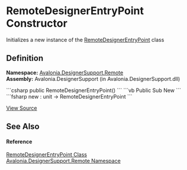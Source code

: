# RemoteDesignerEntryPoint Constructor


Initializes a new instance of the <a href="T_Avalonia_DesignerSupport_Remote_RemoteDesignerEntryPoint">RemoteDesignerEntryPoint</a> class



## Definition
**Namespace:** <a href="N_Avalonia_DesignerSupport_Remote">Avalonia.DesignerSupport.Remote</a>  
**Assembly:** Avalonia.DesignerSupport (in Avalonia.DesignerSupport.dll)

<Tabs groupId="api-code-preview">
<TabItem value="csharp" label="C#">
```csharp
public RemoteDesignerEntryPoint()
```
</TabItem>
<TabItem value="vb" label="VB">
```vb
Public Sub New
```
</TabItem>
<TabItem value="fsharp" label="F#">
```fsharp
new : unit -> RemoteDesignerEntryPoint
```
</TabItem>
</Tabs>



<a href="https://github.com/AvaloniaUI/Avalonia/tree/master/src/Avalonia.DesignerSupport/Remote/RemoteDesignerEntryPoint.cs" title="View the source code">View Source</a>



## See Also


#### Reference
<a href="T_Avalonia_DesignerSupport_Remote_RemoteDesignerEntryPoint">RemoteDesignerEntryPoint Class</a>  
<a href="N_Avalonia_DesignerSupport_Remote">Avalonia.DesignerSupport.Remote Namespace</a>  

